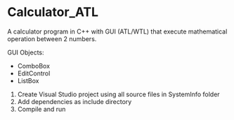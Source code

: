 # Calculator_ATL
A calculator program in C++ with GUI (ATL/WTL) that execute mathematical operation between 2 numbers.

GUI Objects:

* ComboBox
* EditControl
* ListBox

1. Create Visual Studio project using all source files in SystemInfo folder
2. Add dependencies as include directory
3. Compile and run
